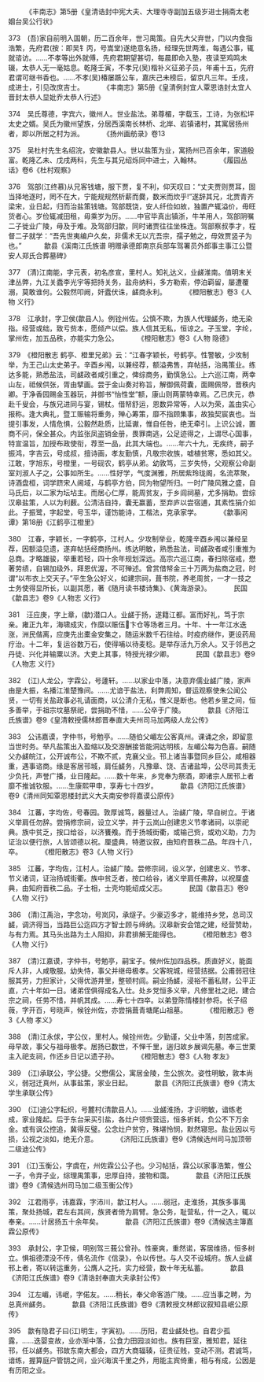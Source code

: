 <!-- { "loadSidebar": true } -->
　　　《丰南志》第5册《皇清诰封中宪大夫、大理寺寺副加五级岁进士捐斋太老姻台吴公行状》

373　(吾)家自前明入国朝，历二百余年，世习禺策。自先大父弃世，门以内食指浩繁，先府君(按：即吴钅丙，号嵩堂)遂绝意名扬，经理先世两淮，每遇公事，辄就谘访。……不孝等出外就傅，先府君期望甚切，每晨即命入塾，夜读至鸡鸣未辍，太恭人无一毫姑息。乾隆壬寅，不孝兄(吴)楷补义征弟子员，年甫十五，先府君谓可继书香也。……不孝(吴)椿屡踬公车，嘉庆己未榜后，留京凡三年。壬戌，成进士，引见改庶吉士。
　　　《丰南志》第5册《皇清例封宜人覃恩诰封太宜人晋封太恭人显妣乔太恭人行述》

374　吴氏尊德，字宾六，徽州人。世业盐法。弟尊楣，字载玉，工诗，为张松坪太史之婿。吴氏为徽州望族，分居西溪南长林桥、北岸、岩镇诸村，其寓居扬州者，即以所居之村为派。
　　　《扬州画舫录》卷13

375　吴杜村先生名绍浣，安徽歙县人。世以盐策为业，寓扬州已百余年，家道殷富。乾隆乙未、戊戌两科，先生与其兄绍烁同中进士，入翰林。
　　　《履园丛话》卷6《杜村观察》

376　驾部(江终慕)从兄客钱塘，服下贾，复不利，仰天叹曰：“丈夫贾则贾耳，固当择地逐时，罔不在大，宁能规规然析薪而爨，数米而炊乎!”遂辞其兄，北贾青齐梁宋，业日起，归而治盐策钱塘。驾部既饶，安人纤俭如故，独置产辄溢价，毋旺货者心。岁俭辄减田租，毋乘岁为厉。……中官毕真出镇浙，牛羊用人，驾部阴嘱二子徙业广陵，毋及于难。及驾部归歙，同时诸贾往往坐株连。驾部察叔季才，程督二子就学：“吾先世夷编户久矣，非儒术无以亢吾宗，孺子勉之，毋效贾竖子为也。”
　　　歙县《溪南江氏族谱 明赠承德郎南京兵部车驾署员外郎事主事江公暨安人郑氏合葬墓碑》

377　(清)江南能，字元表，初名彦宣，里村人。知礼达义，业鹾淮南。值明末关津丛弊，九江关蠹李光宇等把持关务，盐舟纳料，多方勒索，停泊羁留，屡遭覆溺，莫敢谁何。公毅然叩阙，奸蠹伏诛，鹾商永利。
　　　《橙阳散志》卷3《人物 义行》

378　江承封，字卫侯(歙县人)。例铨州佐。公慎不欺，为族人代理鹾务，绝无染指。经营或绌，致亏赀本，愿倾产以偿。族人信其无私，恒谅之。子玉堂，字纶，掌州佐，加五品秩，亦能实力急公。
　　　《橙阳散志》卷3《人物 隐德》

379　《橙阳散志 鹤亭、橙里兄弟》云：“江春字颖长，号鹤亭。性警敏，少攻制举，为王己山太史弟子。辛酉乡闱，以兼经荐，额溢弗售，弃帖括，治禺策业。练达多能，熟悉盐法，司鹾政者咸引重之，俾综商务，勤慎急公。上六巡江南，两幸山左，祗候供张，胥由擘画。尝于金山奏对称旨，解御佩荷囊，面赐佩带，晋秩内卿。于净香园赐金玉器玩，并御书“怡性堂”额，康山则两蒙特幸焉。乙已庆元，恭赴千叟会，与族兄进同与宴，锡杖。借帑舒运，恩数异常等，人以为荣，盖由实心报称。逢大典礼，暨工赈输将重务，殚心筹策，靡不指顾集事，故独契宸衷也。当提引事发，人情危惧，公毅然赴质，比延谳，惟自任咎，绝无牵引。上识公诚，置商不问，保全甚众。内监张凤盗销金册，畏罪南逃，公足迹得之，上谓尽心国事，特宣温旨，加授布政使衔，荐至一品，此其大端也。……年六十九，无疾终，嗣子振鸿，字吉云，号成叔，擅诗画，孝友勤慎，凡敬宗收族，嘘植贫寒，悉如其父。
江敢，字旭东，号橙里，一号砚农，鹤亭从弟。幼敦笃，三岁失恃，父观察公命副室刘淑人子之，公事如所生。……性好学，气度渊雅，所居紫玲珑阁，名流萃聚，诗酒盘桓，词学跻宋人阃域，与鹤亭方伯，同为物望所归。一时广陵风雅之盛，自马氏后，以二家为坛坫主。而居心仁厚，能周贫友，于乡闾祠墓，尤多捐助。尝综汉皋盐策，人以为利薮。公清洁自持，囊无赢蓄，至弃庐以尝宿逋，其素性狷介如此。子振鹭，字起堂，号玉华，谨饬能诗，工楷法，克承家学。
　　　《歙事闲谭》第18册《江鹤亭江橙里》

380　江春，字颖长，一字鹤亭，江村人。少攻制举业，乾隆辛酉乡闱以兼经呈荐，因额溢见遗，遂弃帖括经商扬州。练达明敏，熟悉盐法，司鹾政者咸引重推为总商。才略雄骏，举重若轻，四十余年规划深远。高宗六巡江南，春扫除宿戒，懋著劳绩，自锡加级外，拜恩优渥，不可殚述。曾赏借帑金三十万两为盐商之冠，时谓“以布衣上交天子。”平生急公好义，如建宗祠，葺书院，养老周贫，一才一技之士务使得显所长，以副其愿，著《随月读书楼诗集》、《黄海游录》。
　　　民国《歙县志》卷9《人物志 义行》

381　汪应庚，字上章，(歙)潜口人。业鹾于扬，遂籍江都。富而好礼，笃于宗亲。雍正九年，海啸成灾，作糜以赈伍卞仓等场者三月。十年、十一年江水迭涨，洲民偕离，应庚先出橐金安集之，随运米数千石往给。时疫疠继作，更设药局疗治。十二年，复运谷数万石，使得哺以待麦稔。是举存活九万余人。又于邻邑之丹徒、兴化并输粟以济。大吏上其事，特授光禄少卿。
　　　民国《歙县志》卷9《人物志 义行》

382　(江)人龙公，字霖公，号蘧轩。……以家业中落，决意弃儒业鹾广陵，家声由是大振，名播江淮楚豫间。……尤谙于盐法，利弊周知，督运观察使朱公闻公贤，一切有关盐政事必礼请面商，以公清介无私，惟义是断也。他若乡里之间，恒多善举，于祖宗坟墓祭祀，尝捐助不惜，……公卒于广陵。
　　　歙县《济阳江氏族谱》卷9《皇清敕授儒林郎晋奉直大夫州司马加两级人龙公传》

383　公讳嘉谟，字仲书，号勉亭。……随伯父嵋左公客真州。课诵之余，即留意当世时务。举凡盐策出入盈缩以及交游酬接皆能洞达明核，左嵋公每为色喜。嗣随父办鹾皖江，公开诚布公，不欺不贰，克襄父业。邗上诸当事暨同乡巨公，咸相器重，遇事谘商。缘是客居邗城，肩任鹾务，凡豫章、饶、吉诸盐埠，公尽司其责无少负托，声誉广播，业日隆起。……数十年来，乡党奉为祭酒，即诸宗人居邗上者靡不推诚钦服。……生康熙甲申，享寿七十四岁。
　　　歙县《济阳江氏族谱》卷9《清州同知覃恩楼封武义大夫南安参将嘉谟公原传》

384　江蕃，字均佐，号春园。敦厚诚笃，器量过人。治鹾广陵，早自树立。于诸义举肩任勿辞。尝捐修宗祠，设立义学，并于云岚山创建忠义节孝诸祠，以崇祀典。族中贫乏，按口给谷，以济饔飧。而于扬城街衢，或输己赀，或劝义助，力为证治以便行旅，人皆颂德以祝。厘盛典，特邀议叙，由知府晋秩二品。年四十八，卒。
　　　《橙阳散志》卷3《人物 义行》

385　江蕃，字均佐，江村人。治鹾广陵。尝修宗祠，设义学，创建忠义、节孝、节义诸词，证治扬城街衢。族中贫乏者，按口给谷，诸义举肩任弗辞，以祝厘盛典，由知府晋秩二品。子士相，士壳均能绍成父志。
　　　民国《歙县志》卷9《人物 义行》

386　(清)江禹治，字念功，号岚冈，承燧子。少豪迈多才，能维持乡党，总司汉鹾，调济得当，当路巨公迄四方才智士顾与缔纳。汉皋新安会馆之建，经营赞助，与有力焉。其马头出路为土人阻抑，非君排解无能得也。
　　　《橙阳散志》卷3《人物 义行》

387　(清)江嘉谟，字仲书，号勉亭，嗣宝子。候州佐加四品秩。质直好义，能面斥人非，人咸敬服。幼失恃，事父并继母极孝。父客皖城，经营拮据。公甫弱冠往服其劳，力担家计，父得优游井里，整顿村闾。嗣业扬鹾，浸裕不蓄私财，公平正直，六十年如一日。诸弟侄俱得成名入仕。处乡党恒多义举，凡修里社之祀，建合宗之祠，任劳不惜，并帆其成。……寿七十四卒。以弟登陈情楼封参将。长子绍薇，字开百，号晓声，候铨州佐，亦尝捐葺青塘尾山祖墓。
　　　《橙阳散志》卷3《人物 孝义》

388　(清)江永俅，字公仪，里村人。候铨州佐。少勤谨，父业中落，刻苦成家。母早故，事父与祖母极孝。居扬已数世，不惮千里，遄归故乡展谒先墓。奉三世栗主入祀支祠，作还乡日记以遗子孙。
　　　《橙阳散志》卷3《人物 孝友》

389　(江)承联公，字公捷。父懋儒公，寓居金陵，生公旅次。姿性明敏，敦本尚义，弱冠迁真州，从事盐策，家业日起。
　　　歙县《济阳江氏族谱》卷9《清太学生承联公传》

390　(江)迪公字耘织，号麓村(清歙县人)。……业鹾淮扬，才识明敏，谙练老成，家业隆起。后于东台采买引盐，各灶户领赀营运，恒多折耗，负公不下万余金。或有讽公控追，冀得反璧。公念灶户贫穷，殊堪怜悯，默然寝思。盐业因以亏损，公视之淡如，绝无介意。
　　　《济阳江氏族谱》卷9《清候选州司马加顶带二级迪公传》

391　(江)玉衡公，字虞在，州佐霖公公子也。少习帖括，霖公以家事浩繁，惟公一子，令弃子业，综理禺策事，忠厚自持，接物和霭。
　　　歙县《济阳江氏族谱》卷9《清候选州司马加二级玉衡公传》

392　江君雨亭，讳嘉霖，字沛川，歙江村人。……弱冠，走淮扬，其族多事禺策，聚处扬城，君左右其间，族贤者倚为肩臂。急公务，耻营私，什一之入，辄以奉亲。……计居扬五十余年矣。
　　　歙县《济阳江氏族谱》卷9《清候选主簿嘉霖公原传》

393　承封公，字卫候，明别驾三莪公曾孙。性豪爽，重然诺，客居维扬，恒多树立。惧祖德湮没不传，倩名流作《信录》，令以传世。与人交不设城府。族人业鹾邗上者，寄以转运重务，公膺人之托，实力经营，数十年无私蓄。
　　　歙县《济阳江氏族谱》卷9《清诰封奉直大夫承封公传》

394　江左嵋，讳岷，字偌友。……稍长，奉父命客游广陵。……应当事之聘，为总真州鹾务。
　　　歙县《济阳江氏族谱》卷9《清敕授文林郎议叙知县岷公原传》

395　歙有隐君子曰(江)明生，字寅初。……历阳，君业鹾处也。自君少孤露，……迭婴变故，业亦渐中落，公食力田园淡如也。族有巨室，雅知君，延往邗，任以鹾务。邗故东南大都会，四方大商辐辏，征贵征贱，变动不测。君诚笃，谙练，握算庭户管钥之间，业兴海滨千里之外，用能主宾倚重，相与有成，公因是有历阳之业。
